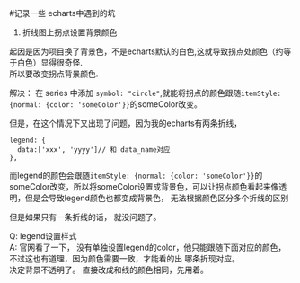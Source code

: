 #记录一些 echarts中遇到的坑

1. 折线图上拐点设置背景颜色

起因是因为项目换了背景色，不是echarts默认的白色,这就导致拐点处颜色（约等于白色）显得很奇怪.<br>
所以要改变拐点背景颜色.

解决： 在 series 中添加 `symbol: "circle"`,就能将拐点的颜色跟随`itemStyle: {normal: {color: 'someColor'}}`的someColor改变。

但是，在这个情况下又出现了问题，因为我的echarts有两条折线，
```
legend: {
  data:['xxx', 'yyyy']// 和 data_name对应
},
```
而legend的颜色会跟随`itemStyle: {normal: {color: 'someColor'}}`的someColor改变，所以将someColor设置成背景色，可以让拐点颜色看起来像透明，但是会导致legend颜色也都变成背景色， 无法根据颜色区分多个折线的区别

但是如果只有一条折线的话， 就没问题了。

Q: legend设置样式  
A: 官网看了一下， 没有单独设置legend的color，他只能跟随下面对应的颜色， 不过这也有道理，因为颜色需要一致，才能看的出 哪条折现对应。<br>
决定背景不透明了。 直接改成和线的颜色相同，先用着。